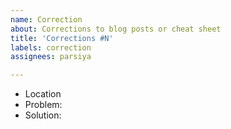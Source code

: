 ```yaml
---
name: Correction
about: Corrections to blog posts or cheat sheet
title: 'Corrections #N'
labels: correction
assignees: parsiya

---
```


* Location
* Problem:
* Solution:
